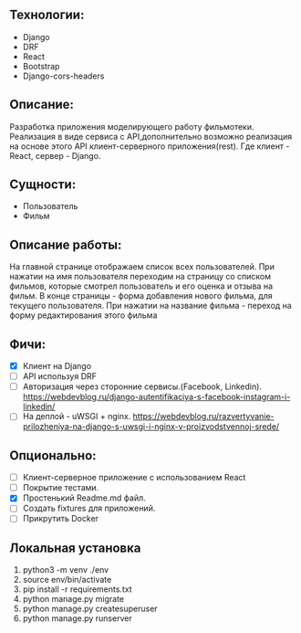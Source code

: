 ## Технологии:
* Django
* DRF
* React
* Bootstrap
* Django-cors-headers

## Описание:
Разработка приложения моделирующего работу фильмотеки. Реализация в виде сервиса с API,дополнительно возможно реализация 
на основе этого API клиент-серверного приложения(rest). Где клиент - React, сервер - Django.

## Сущности: 
* Пользователь 
* Фильм

## Описание работы:
На главной странице отображаем список всех пользователей. При нажатии на имя пользователя переходим на страницу со 
списком фильмов, которые смотрел пользователь и его оценка и отзыва на фильм.  В конце страницы - форма добавления нового фильма,
для текущего пользователя. При нажатии на название фильма - переход на форму редактирования этого фильма

## Фичи:
+ [x] Клиент на Django
+ [ ] API используя DRF
+ [ ] Авторизация через сторонние сервисы.(Facebook, Linkedin). https://webdevblog.ru/django-autentifikaciya-s-facebook-instagram-i-linkedin/
+ [ ] На деплой - uWSGI + nginx. https://webdevblog.ru/razvertyvanie-prilozheniya-na-django-s-uwsgi-i-nginx-v-proizvodstvennoj-srede/ 

## Опционально:
+ [ ] Клиент-серверное приложение с использованием React
+ [ ] Покрытие тестами.
+ [x] Простенький Readme.md файл. 
+ [ ] Создать fixtures для приложений.
+ [ ] Прикрутить Docker

## Локальная установка
1) python3 -m venv ./env
2) source env/bin/activate
3) pip install -r requirements.txt
4) python manage.py migrate
5) python manage.py createsuperuser
6) python manage.py runserver

